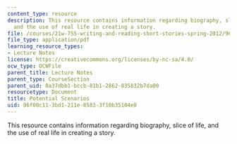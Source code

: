 ```yaml
---
content_type: resource
description: This resource contains information regarding biography, slice of life,
  and the use of real life in creating a story.
file: /courses/21w-755-writing-and-reading-short-stories-spring-2012/96f00c113bd1211e85833f10b35104e8_MIT21W_755S12_ses3_scnario.pdf
file_type: application/pdf
learning_resource_types:
- Lecture Notes
license: https://creativecommons.org/licenses/by-nc-sa/4.0/
ocw_type: OCWFile
parent_title: Lecture Notes
parent_type: CourseSection
parent_uid: 0a37dbb1-bccb-81b1-2862-835832b7da00
resourcetype: Document
title: Potential Scenarios
uid: 96f00c11-3bd1-211e-8583-3f10b35104e8
---
```

This resource contains information regarding biography, slice of life, and the use of real life in creating a story.